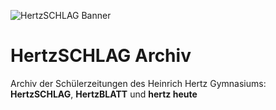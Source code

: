 ![HertzSCHLAG Banner](https://files.hertzschlag.eu/hertzschlag/images/banner.jpg)
# HertzSCHLAG Archiv
Archiv der Schülerzeitungen des Heinrich Hertz Gymnasiums: **HertzSCHLAG**, **HertzBLATT** und **hertz heute**
